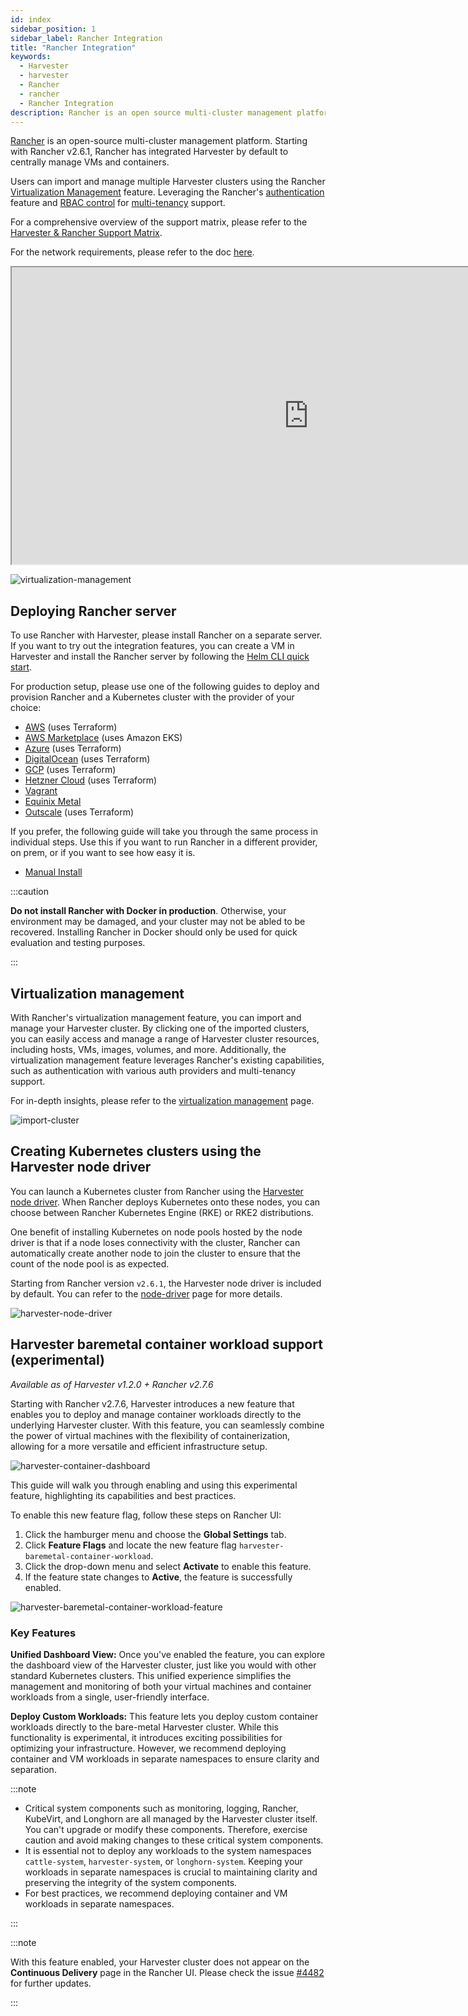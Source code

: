 ```yaml
---
id: index
sidebar_position: 1
sidebar_label: Rancher Integration
title: "Rancher Integration"
keywords:
  - Harvester
  - harvester
  - Rancher
  - rancher
  - Rancher Integration
description: Rancher is an open source multi-cluster management platform. Harvester has integrated Rancher by default starting with Rancher v2.6.1.
---
```


<head>
  <link rel="canonical" href="https://docs.harvesterhci.io/v1.1/rancher/rancher-integration"/>
</head>

[Rancher](https://github.com/rancher/rancher) is an open-source multi-cluster management platform. Starting with Rancher v2.6.1, Rancher has integrated Harvester by default to centrally manage VMs and containers.

Users can import and manage multiple Harvester clusters using the Rancher [Virtualization Management](virtualization-management.md) feature. Leveraging the Rancher's [authentication](https://ranchermanager.docs.rancher.com/v2.7/pages-for-subheaders/authentication-config) feature and [RBAC control](https://ranchermanager.docs.rancher.com/v2.7/pages-for-subheaders/manage-role-based-access-control-rbac) for [multi-tenancy](virtualization-management.md#multi-tenancy) support.

For a comprehensive overview of the support matrix, please refer to the [Harvester & Rancher Support Matrix](https://www.suse.com/suse-harvester/support-matrix/all-supported-versions/).

For the network requirements, please refer to the doc [here](../install/requirements.md#network-requirements).

<div class="text-center">
<iframe width="950" height="475" src="https://www.youtube.com/embed/fyxDm3HVwWI" title="YouTube video player" allow="accelerometer; autoplay; clipboard-write; encrypted-media; gyroscope; picture-in-picture" allowfullscreen></iframe>
</div>

![virtualization-management](/img/v1.2/rancher/virtualization-management.png)

## Deploying Rancher server

To use Rancher with Harvester, please install Rancher on a separate server. If you want to try out the integration features, you can create a VM in Harvester and install the Rancher server by following the [Helm CLI quick start](https://ranchermanager.docs.rancher.com/v2.7/getting-started/quick-start-guides/deploy-rancher-manager/helm-cli).

For production setup, please use one of the following guides to deploy and provision Rancher and a Kubernetes cluster with the provider of your choice:

- [AWS](https://ranchermanager.docs.rancher.com/v2.7/pages-for-subheaders/deploy-rancher-manager) (uses Terraform)
- [AWS Marketplace](https://ranchermanager.docs.rancher.com/v2.7/getting-started/quick-start-guides/deploy-rancher-manager/aws-marketplace) (uses Amazon EKS)
- [Azure](https://ranchermanager.docs.rancher.com/v2.7/getting-started/quick-start-guides/deploy-rancher-manager/azure) (uses Terraform)
- [DigitalOcean](https://ranchermanager.docs.rancher.com/v2.7/getting-started/quick-start-guides/deploy-rancher-manager/digitalocean) (uses Terraform)
- [GCP](https://ranchermanager.docs.rancher.com/v2.7/getting-started/quick-start-guides/deploy-rancher-manager/gcp) (uses Terraform)
- [Hetzner Cloud](https://ranchermanager.docs.rancher.com/v2.7/getting-started/quick-start-guides/deploy-rancher-manager/hetzner-cloud) (uses Terraform)
- [Vagrant](https://ranchermanager.docs.rancher.com/v2.7/getting-started/quick-start-guides/deploy-rancher-manager/vagrant)
- [Equinix Metal](https://ranchermanager.docs.rancher.com/v2.7/getting-started/quick-start-guides/deploy-rancher-manager/equinix-metal)
- [Outscale](https://ranchermanager.docs.rancher.com/v2.7/getting-started/quick-start-guides/deploy-rancher-manager/outscale-qs) (uses Terraform)

If you prefer, the following guide will take you through the same process in individual steps. Use this if you want to run Rancher in a different provider, on prem, or if you want to see how easy it is.

- [Manual Install](https://ranchermanager.docs.rancher.com/v2.7/getting-started/quick-start-guides/deploy-rancher-manager/helm-cli)

:::caution

**Do not install Rancher with Docker in production**. Otherwise, your environment may be damaged, and your cluster may not be abled to be recovered. Installing Rancher in Docker should only be used for quick evaluation and testing purposes.

:::

## Virtualization management

With Rancher's virtualization management feature, you can import and manage your Harvester cluster. By clicking one of the imported clusters, you can easily access and manage a range of Harvester cluster resources, including hosts, VMs, images, volumes, and more.
Additionally, the virtualization management feature leverages Rancher's existing capabilities, such as authentication with various auth providers and multi-tenancy support.

For in-depth insights, please refer to the [virtualization management](./virtualization-management.md) page.

![import-cluster](/img/v1.2/rancher/import-harvester-cluster.png)

## Creating Kubernetes clusters using the Harvester node driver

You can launch a Kubernetes cluster from Rancher using the [Harvester node driver](./node/node-driver.md). When Rancher deploys Kubernetes onto these nodes, you can choose between Rancher Kubernetes Engine (RKE) or RKE2 distributions.

One benefit of installing Kubernetes on node pools hosted by the node driver is that if a node loses connectivity with the cluster, Rancher can automatically create another node to join the cluster to ensure that the count of the node pool is as expected.

Starting from Rancher version `v2.6.1`, the Harvester node driver is included by default. You can refer to the [node-driver](./node/node-driver.md) page for more details.

![harvester-node-driver](/img/v1.2/rancher/harvester-node-driver.png)

## Harvester baremetal container workload support (experimental)

_Available as of Harvester v1.2.0 + Rancher v2.7.6_


Starting with Rancher v2.7.6, Harvester introduces a new feature that enables you to deploy and manage container workloads directly to the underlying Harvester cluster. With this feature, you can seamlessly combine the power of virtual machines with the flexibility of containerization, allowing for a more versatile and efficient infrastructure setup.

![harvester-container-dashboard](/img/v1.2/rancher/harvester-container-dashboard.png)

This guide will walk you through enabling and using this experimental feature, highlighting its capabilities and best practices.

To enable this new feature flag, follow these steps on Rancher UI:

1. Click the hamburger menu and choose the **Global Settings** tab.
1. Click **Feature Flags** and locate the new feature flag `harvester-baremetal-container-workload`.
1. Click the drop-down menu and select **Activate** to enable this feature.
1. If the feature state changes to **Active**, the feature is successfully enabled.

![harvester-baremetal-container-workload-feature](/img/v1.2/rancher/harvester-baremetal-container-workload-feature.png)

### Key Features

**Unified Dashboard View:**
Once you've enabled the feature, you can explore the dashboard view of the Harvester cluster, just like you would with other standard Kubernetes clusters. This unified experience simplifies the management and monitoring of both your virtual machines and container workloads from a single, user-friendly interface.

**Deploy Custom Workloads:**
This feature lets you deploy custom container workloads directly to the bare-metal Harvester cluster. While this functionality is experimental, it introduces exciting possibilities for optimizing your infrastructure. However, we recommend deploying container and VM workloads in separate namespaces to ensure clarity and separation.

:::note

- Critical system components such as monitoring, logging, Rancher, KubeVirt, and Longhorn are all managed by the Harvester cluster itself. You can't upgrade or modify these components. Therefore, exercise caution and avoid making changes to these critical system components.
- It is essential not to deploy any workloads to the system namespaces `cattle-system`, `harvester-system`, or `longhorn-system`. Keeping your workloads in separate namespaces is crucial to maintaining clarity and preserving the integrity of the system components.
- For best practices, we recommend deploying container and VM workloads in separate namespaces.

:::

:::note

With this feature enabled, your Harvester cluster does not appear on the **Continuous Delivery** page in the Rancher UI. Please check the issue [#4482](https://github.com/harvester/harvester/issues/4482) for further updates.

:::
